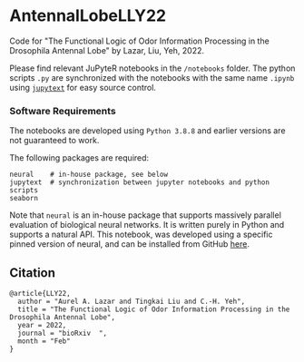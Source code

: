 # AntennalLobeLLY22
Code for "The Functional Logic of Odor Information Processing in the Drosophila Antennal Lobe" by Lazar, Liu, Yeh, 2022.

Please find relevant JuPyteR notebooks in the `/notebooks` folder. The python scripts `.py` are synchronized with the notebooks with the same name `.ipynb` using [`jupytext`](https://github.com/mwouts/jupytext) for easy source control.


### Software Requirements
The notebooks are developed using `Python 3.8.8` and earlier versions are not guaranteed to work.

The following packages are required:
```
neural    # in-house package, see below
jupytext  # synchronization between jupyter notebooks and python scripts
seaborn
```

Note that `neural` is an in-house package that supports massively parallel evaluation of 
biological neural networks. It is written purely in Python and supports a natural 
API. This notebook, was developed using a specific pinned version of neural,
and can be installed from GitHub [here](https://github.com/chungheng/neural/tree/al).


## Citation
```
@article{LLY22,
  author = "Aurel A. Lazar and Tingkai Liu and C.-H. Yeh",
  title = "The Functional Logic of Odor Information Processing in the Drosophila Antennal Lobe",
  year = 2022,
  journal = "bioRxiv  ",
  month = "Feb"
}
```
